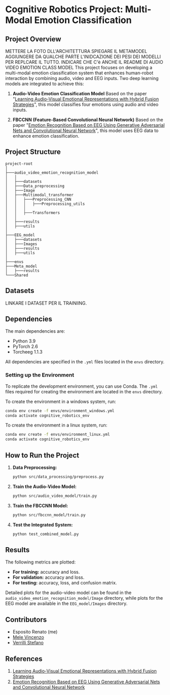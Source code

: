 # Cognitive Robotics Project: Multi-Modal Emotion Classification

## Project Overview
METTERE LA FOTO DLL'ARCHITETTURA SPIEGARE IL METAMODEL AGGIUNGERE DA QUALCHE PARTE L'INIDCAZIONE DEI PESI DEI MODELLI PER REPLCARE IL TUTTO. 
INDICARE CHE C'è ANCHE IL README DI AUDIO VIDEO EMOTION CLASS MODEL 
This project focuses on developing a multi-modal emotion classification system that enhances human-robot interaction by combining audio, video and EEG inputs. Two deep learning models are integrated to achieve this:

1. **Audio-Video Emotion Classification Model**
   Based on the paper "[Learning Audio-Visual Emotional Representations with Hybrid Fusion Strategies](https://arxiv.org/abs/2201.11095#)", this model classifies four emotions using audio and video inputs.

2. **FBCCNN (Feature-Based Convolutional Neural Network)**
   Based on the paper "[Emotion Recognition Based on EEG Using Generative Adversarial Nets and Convolutional Neural Network](https://onlinelibrary.wiley.com/doi/10.1155/2021/2520394)", this model uses EEG data to enhance emotion classification.

## Project Structure
```
project-root
│
├───audio_video_emotion_recognition_model
│   │   
│   ├───datasets       
│   ├───Data_preprocessing        
│   ├───Image      
│   ├───Multimodal_transformer 
│   │   ├───Preprocessing_CNN  
│   │   │   ├───Preprocessing_utils
│   │   │   
│   │   ├───Transformers
│   │           
│   ├───results      
│   ├───utils
│                 
├───EEG_model  
│   ├───datasets   
│   ├───Images     
│   ├───results       
│   ├───utils 
│     
├───envs    
├───Meta_model        
│   ├───results      
└───Shared
```
## Datasets
LINKARE I DATASET PER IL TRAINIING. 
## Dependencies
The main dependencies are:
- Python 3.9
- PyTorch 2.6
- Torcheeg 1.1.3

All dependencies are specified in the `.yml` files located in the `envs` directory. 

### Setting up the Environment
To replicate the development environment, you can use Conda. The `.yml` files required for creating the environment are located in the `envs` directory.

To create the environment in a windows system, run:

```bash
conda env create -f envs/environment_windows.yml
conda activate cognitive_robotics_env
```
To create the environment in a linux system, run:
```bash
conda env create -f envs/environment_linux.yml
conda activate cognitive_robotics_env
```
## How to Run the Project

1. **Data Preprocessing:**
   ```bash
   python src/data_processing/preprocess.py
   ```

2. **Train the Audio-Video Model:**
   ```bash
   python src/audio_video_model/train.py
   ```

3. **Train the FBCCNN Model:**
   ```bash
   python src/fbccnn_model/train.py
   ```

4. **Test the Integrated System:**
   ```bash
   python test_combined_model.py
   ```

## Results
The following metrics are plotted:
- **For training:** accuracy and loss.
- **For validation:** accuracy and loss.
- **For testing:** accuracy, loss, and confusion matrix.

Detailed plots for the audio-video model can be found in the `audio_video_emotion_recognition_model/Image` directory, while plots for the EEG model are available in the `EEG_model/Images` directory.


## Contributors
- Esposito Renato (me)
- [Mele Vincenzo](https://github.com/MeleVincenzo)
- [Verrilli Stefano](https://github.com/StefanoVerrilli)

## References
1. [Learning Audio-Visual Emotional Representations with Hybrid Fusion Strategies](https://arxiv.org/abs/2201.11095#)
2. [Emotion Recognition Based on EEG Using Generative Adversarial Nets and Convolutional Neural Network](https://onlinelibrary.wiley.com/doi/10.1155/2021/2520394)
